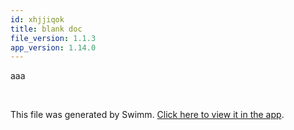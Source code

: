 ```yaml
---
id: xhjjiqok
title: blank doc
file_version: 1.1.3
app_version: 1.14.0
---
```


aaa

<br/>

This file was generated by Swimm. [Click here to view it in the app](http://localhost:5000/repos/Z2l0aHViJTNBJTNBdDElM0ElM0FlcmFuLXN3aW1t/docs/xhjjiqok).
